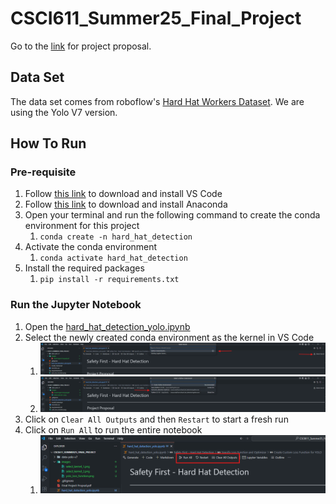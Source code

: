 # CSCI611_Summer25_Final_Project

Go to the [link](https://docs.google.com/document/d/1XkK2IiD0MSFE1cAAt-i77VEGJz4t3srLGbuQ16GiV7c/edit?usp=sharing) for project proposal.

## Data Set

The data set comes from roboflow's [Hard Hat Workers Dataset](https://public.roboflow.com/object-detection/hard-hat-workers). We are using the Yolo V7 version.

## How To Run

### Pre-requisite

1. Follow [this link](https://code.visualstudio.com/Download) to download and install VS Code
1. Follow [this link](https://www.anaconda.com/download) to download and install Anaconda
1. Open your terminal and run the following command to create the conda environment for this project
    1. `conda create -n hard_hat_detection`
1. Activate the conda environment
    1. `conda activate hard_hat_detection`
1. Install the required packages
    1. `pip install -r requirements.txt`

### Run the Jupyter Notebook

1. Open the [hard_hat_detection_yolo.ipynb](./hard_hat_detection_yolo.ipynb)
1. Select the newly created conda environment as the kernel in VS Code
    1. ![select kernel](./images/select_kernel_1.png)
    1. ![select environment](./images/select_kernel_2.png)
1. Click on `Clear All Outputs` and then `Restart` to start a fresh run
1. Click on `Run All` to run the entire notebook
    1. ![run notebook](./images/run_notebook.png)
